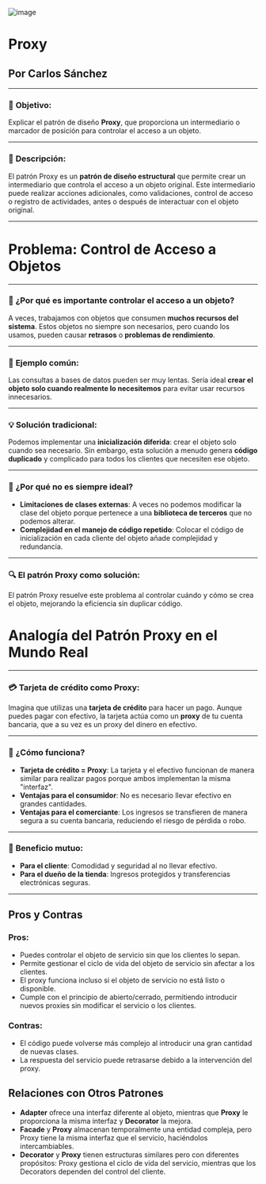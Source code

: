 ![image](https://github.com/user-attachments/assets/1d69819f-eed0-4a07-9596-75cc0fea3d37)


# Proxy

## Por **Carlos Sánchez**

---

### 🎯 **Objetivo**:

Explicar el patrón de diseño **Proxy**, que proporciona un intermediario o marcador de posición para controlar el acceso a un objeto.

---

### 📄 **Descripción**:

El patrón Proxy es un **patrón de diseño estructural** que permite crear un intermediario que controla el acceso a un objeto original. Este intermediario puede realizar acciones adicionales, como validaciones, control de acceso o registro de actividades, antes o después de interactuar con el objeto original.

---
# Problema: Control de Acceso a Objetos

---

### 🚨 **¿Por qué es importante controlar el acceso a un objeto?**

A veces, trabajamos con objetos que consumen **muchos recursos del sistema**. Estos objetos no siempre son necesarios, pero cuando los usamos, pueden causar **retrasos** o **problemas de rendimiento**.

---

### 🛑 **Ejemplo común**:

Las consultas a bases de datos pueden ser muy lentas. Sería ideal **crear el objeto solo cuando realmente lo necesitemos** para evitar usar recursos innecesarios.

---

### 💡 **Solución tradicional**:

Podemos implementar una **inicialización diferida**: crear el objeto solo cuando sea necesario. Sin embargo, esta solución a menudo genera **código duplicado** y complicado para todos los clientes que necesiten ese objeto.

---

### 🤔 **¿Por qué no es siempre ideal?**

- **Limitaciones de clases externas**: A veces no podemos modificar la clase del objeto porque pertenece a una **biblioteca de terceros** que no podemos alterar.
- **Complejidad en el manejo de código repetido**: Colocar el código de inicialización en cada cliente del objeto añade complejidad y redundancia.

---

### 🔍 **El patrón Proxy como solución**:

El patrón Proxy resuelve este problema al controlar cuándo y cómo se crea el objeto, mejorando la eficiencia sin duplicar código.

# Analogía del Patrón Proxy en el Mundo Real

---

### 💳 **Tarjeta de crédito como Proxy**:

Imagina que utilizas una **tarjeta de crédito** para hacer un pago. Aunque puedes pagar con efectivo, la tarjeta actúa como un **proxy** de tu cuenta bancaria, que a su vez es un proxy del dinero en efectivo.

---

### 📌 **¿Cómo funciona?**

- **Tarjeta de crédito = Proxy**: La tarjeta y el efectivo funcionan de manera similar para realizar pagos porque ambos implementan la misma "interfaz".
- **Ventajas para el consumidor**: No es necesario llevar efectivo en grandes cantidades.
- **Ventajas para el comerciante**: Los ingresos se transfieren de manera segura a su cuenta bancaria, reduciendo el riesgo de pérdida o robo.

---

### 🔄 **Beneficio mutuo**:

- **Para el cliente**: Comodidad y seguridad al no llevar efectivo.
- **Para el dueño de la tienda**: Ingresos protegidos y transferencias electrónicas seguras.
---


## Pros y Contras

### Pros:
- Puedes controlar el objeto de servicio sin que los clientes lo sepan.
- Permite gestionar el ciclo de vida del objeto de servicio sin afectar a los clientes.
- El proxy funciona incluso si el objeto de servicio no está listo o disponible.
- Cumple con el principio de abierto/cerrado, permitiendo introducir nuevos proxies sin modificar el servicio o los clientes.

### Contras:
- El código puede volverse más complejo al introducir una gran cantidad de nuevas clases.
- La respuesta del servicio puede retrasarse debido a la intervención del proxy.
## Relaciones con Otros Patrones

- **Adapter** ofrece una interfaz diferente al objeto, mientras que **Proxy** le proporciona la misma interfaz y **Decorator** la mejora.
- **Facade** y **Proxy** almacenan temporalmente una entidad compleja, pero Proxy tiene la misma interfaz que el servicio, haciéndolos intercambiables.
- **Decorator** y **Proxy** tienen estructuras similares pero con diferentes propósitos: Proxy gestiona el ciclo de vida del servicio, mientras que los Decorators dependen del control del cliente.


